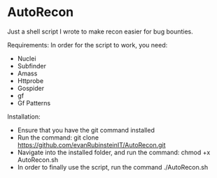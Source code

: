 # AutoRecon
Just a shell script I wrote to make recon easier for bug bounties. 

Requirements:
In order for the script to work, you need:
- Nuclei
- Subfinder
- Amass
- Httprobe 
- Gospider
- gf 
- Gf Patterns 

Installation:
- Ensure that you have the git command installed 
- Run the command: git clone https://github.com/evanRubinsteinIT/AutoRecon.git
- Navigate into the installed folder, and run the command: chmod +x AutoRecon.sh
- In order to finally use the script, run the command ./AutoRecon.sh 
